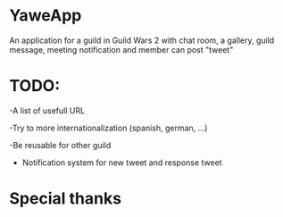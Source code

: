 # YaweApp
An application for a guild in Guild Wars 2 with chat room, a gallery, guild message, meeting notification and member can post "tweet"

# TODO:


-A list of usefull URL

-Try to more internationalization (spanish, german, ...)

-Be reusable for other guild

- Notification system for new tweet and response tweet

# Special thanks
